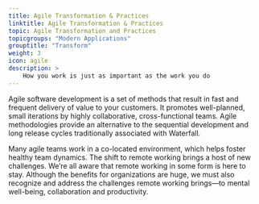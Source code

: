 ```yaml
---
title: Agile Transformation & Practices
linktitle: Agile Transformation & Practices
topic: Agile Transformation and Practices
topicgroups: "Modern Applications"
grouptitle: "Transform"
weight: 3
icon: agile
description: >
    How you work is just as important as the work you do
---
```


Agile software development is a set of methods that result in fast and frequent delivery of value to your customers. It promotes well-planned, small iterations by highly collaborative, cross-functional teams. Agile methodologies provide an alternative to the sequential development and long release cycles traditionally associated with Waterfall.

Many agile teams work in a co-located environment, which helps foster healthy team dynamics. The shift to remote working brings a host of new challenges. We’re all aware that remote working in some form is here to stay. Although the benefits for organizations are huge, we must also recognize and address the challenges remote working brings—to mental well-being, collaboration and productivity.